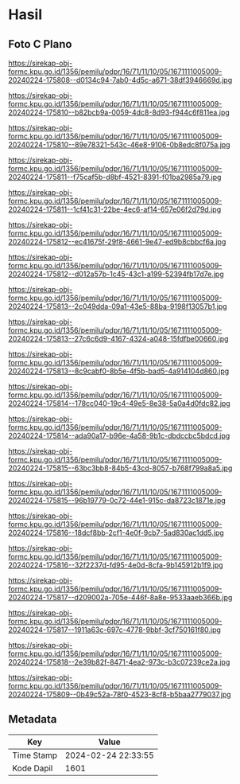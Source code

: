 # Hasil

## Foto C Plano

https://sirekap-obj-formc.kpu.go.id/1356/pemilu/pdpr/16/71/11/10/05/1671111005009-20240224-175808--d0134c94-7ab0-4d5c-a671-38df3946669d.jpg

https://sirekap-obj-formc.kpu.go.id/1356/pemilu/pdpr/16/71/11/10/05/1671111005009-20240224-175810--b82bcb9a-0059-4dc8-8d93-f944c6f811ea.jpg

https://sirekap-obj-formc.kpu.go.id/1356/pemilu/pdpr/16/71/11/10/05/1671111005009-20240224-175810--89e78321-543c-46e8-9106-0b8edc8f075a.jpg

https://sirekap-obj-formc.kpu.go.id/1356/pemilu/pdpr/16/71/11/10/05/1671111005009-20240224-175811--f75caf5b-d8bf-4521-8391-f01ba2985a79.jpg

https://sirekap-obj-formc.kpu.go.id/1356/pemilu/pdpr/16/71/11/10/05/1671111005009-20240224-175811--1cf41c31-22be-4ec6-af14-657e06f2d79d.jpg

https://sirekap-obj-formc.kpu.go.id/1356/pemilu/pdpr/16/71/11/10/05/1671111005009-20240224-175812--ec41675f-29f8-4661-9e47-ed9b8cbbcf6a.jpg

https://sirekap-obj-formc.kpu.go.id/1356/pemilu/pdpr/16/71/11/10/05/1671111005009-20240224-175812--d012a57b-1c45-43c1-a199-52394fb17d7e.jpg

https://sirekap-obj-formc.kpu.go.id/1356/pemilu/pdpr/16/71/11/10/05/1671111005009-20240224-175813--2c049dda-09a1-43e5-88ba-9198f13057b1.jpg

https://sirekap-obj-formc.kpu.go.id/1356/pemilu/pdpr/16/71/11/10/05/1671111005009-20240224-175813--27c6c6d9-4167-4324-a048-15fdfbe00660.jpg

https://sirekap-obj-formc.kpu.go.id/1356/pemilu/pdpr/16/71/11/10/05/1671111005009-20240224-175813--8c9cabf0-8b5e-4f5b-bad5-4a914104d860.jpg

https://sirekap-obj-formc.kpu.go.id/1356/pemilu/pdpr/16/71/11/10/05/1671111005009-20240224-175814--178cc040-19c4-49e5-8e38-5a0a4d0fdc82.jpg

https://sirekap-obj-formc.kpu.go.id/1356/pemilu/pdpr/16/71/11/10/05/1671111005009-20240224-175814--ada90a17-b96e-4a58-9b1c-dbdccbc5bdcd.jpg

https://sirekap-obj-formc.kpu.go.id/1356/pemilu/pdpr/16/71/11/10/05/1671111005009-20240224-175815--63bc3bb8-84b5-43cd-8057-b768f799a8a5.jpg

https://sirekap-obj-formc.kpu.go.id/1356/pemilu/pdpr/16/71/11/10/05/1671111005009-20240224-175815--96b19779-0c72-44e1-915c-da8723c1871e.jpg

https://sirekap-obj-formc.kpu.go.id/1356/pemilu/pdpr/16/71/11/10/05/1671111005009-20240224-175816--18dcf8bb-2cf1-4e0f-9cb7-5ad830ac1dd5.jpg

https://sirekap-obj-formc.kpu.go.id/1356/pemilu/pdpr/16/71/11/10/05/1671111005009-20240224-175816--32f2237d-fd95-4e0d-8cfa-9b145912b1f9.jpg

https://sirekap-obj-formc.kpu.go.id/1356/pemilu/pdpr/16/71/11/10/05/1671111005009-20240224-175817--d209002a-705e-446f-8a8e-9533aaeb366b.jpg

https://sirekap-obj-formc.kpu.go.id/1356/pemilu/pdpr/16/71/11/10/05/1671111005009-20240224-175817--1911a63c-697c-4778-9bbf-3cf750161f80.jpg

https://sirekap-obj-formc.kpu.go.id/1356/pemilu/pdpr/16/71/11/10/05/1671111005009-20240224-175818--2e39b82f-8471-4ea2-973c-b3c07239ce2a.jpg

https://sirekap-obj-formc.kpu.go.id/1356/pemilu/pdpr/16/71/11/10/05/1671111005009-20240224-175809--0b49c52a-78f0-4523-8cf8-b5baa2779037.jpg


## Metadata

| Key        | Value               |
| ---------- | ------------------- |
| Time Stamp | 2024-02-24 22:33:55 |
| Kode Dapil | 1601                |



